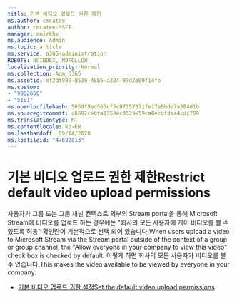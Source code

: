 ```yaml
---
title: 기본 비디오 업로드 권한 제한
ms.author: cmcatee
author: cmcatee-MSFT
manager: mnirkhe
ms.audience: Admin
ms.topic: article
ms.service: o365-administration
ROBOTS: NOINDEX, NOFOLLOW
localization_priority: Normal
ms.collection: Adm_O365
ms.assetid: ef2df989-8539-48b5-a324-97d2e09f14fe
ms.custom:
- "9002650"
- "5101"
ms.openlocfilehash: 5059f9ed565df5c97157371fe17e9bde7a384d1b
ms.sourcegitcommit: c6692ce0fa1358ec3529e59ca0ecdfdea4cdc759
ms.translationtype: MT
ms.contentlocale: ko-KR
ms.lasthandoff: 09/14/2020
ms.locfileid: "47692013"
---
```

# <a name="restrict-default-video-upload-permissions"></a><span data-ttu-id="82aa6-102">기본 비디오 업로드 권한 제한</span><span class="sxs-lookup"><span data-stu-id="82aa6-102">Restrict default video upload permissions</span></span>

<span data-ttu-id="82aa6-103">사용자가 그룹 또는 그룹 채널 컨텍스트 외부의 Stream portal을 통해 Microsoft Stream에 비디오를 업로드 하는 경우에는 "회사의 모든 사용자에 게이 비디오를 볼 수 있도록 허용" 확인란이 기본적으로 선택 되어 있습니다.</span><span class="sxs-lookup"><span data-stu-id="82aa6-103">When users upload a video to Microsoft Stream via the Stream portal outside of the context of a group or group channel, the "Allow everyone in your company to view this video" check box is checked by default.</span></span> <span data-ttu-id="82aa6-104">이렇게 하면 회사의 모든 사용자가 비디오를 볼 수 있습니다.</span><span class="sxs-lookup"><span data-stu-id="82aa6-104">This makes the video available to be viewed by everyone in your company.</span></span>

- [<span data-ttu-id="82aa6-105">기본 비디오 업로드 권한 설정</span><span class="sxs-lookup"><span data-stu-id="82aa6-105">Set the default video upload permissions</span></span>](https://docs.microsoft.com/stream/default-video-permissions)
